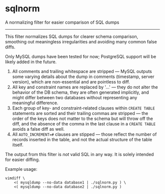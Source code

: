 sqlnorm
=======

A normalizing filter for easier comparison of SQL dumps

---

This filter normalizes SQL dumps for clearer schema comparison, smoothing out meaningless irregularities and avoiding many common false diffs.

Only MySQL dumps have been tested for now; PostgreSQL support will be likely added in the future.

1. All comments and trailing whitespace are stripped — MySQL outputs some varying details about the dump in comments
(timestamp, server version), which are non-essential and are pointless to diff.
2. All key and constraint names are replaced by '...' — they do not alter the behavior of the DB schema, they are often
generated implicitly, and might differ between two databases without representing any meaningful difference.
3. Each group of key- and constraint-related clauses within `CREATE TABLE` statements are sorted and their trailing commas
are stripped — the order of the keys does not matter to the schema but will throw off the diff, and the absence of the comma
in the last clause in a `CREATE TABLE` avoids a false diff as well.
4. All `AUTO_INCREMENT=#` clauses are stipped — those reflect the number of records inserted in the table, and not the
actual structure of the table itself.

The output from this filter is _not_ valid SQL in any way. It is solely intended for easier diffing.

Example usage:

    vimdiff \
        <( mysqldump --no-data database1 | ./sqlnorm.py ) \
        <( mysqldump --no-data database2 | ./sqlnorm.py )